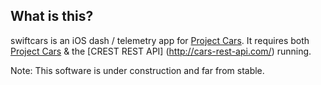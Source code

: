 ## What is this?

swiftcars is an iOS dash / telemetry app for [Project Cars](http://www.projectcarsgame.com/). It requires both [Project Cars](http://www.projectcarsgame.com/) & the [CREST REST API] (http://cars-rest-api.com/) running. 

Note: This software is under construction and far from stable.
